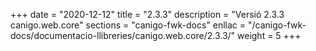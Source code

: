 +++
date        = "2020-12-12"
title       = "2.3.3"
description = "Versió 2.3.3 canigo.web.core"
sections    = "canigo-fwk-docs"
enllac		= "/canigo-fwk-docs/documentacio-llibreries/canigo.web.core/2.3.3/"
weight		= 5
+++
